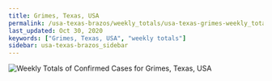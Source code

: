 ```yaml
---
title: Grimes, Texas, USA
permalink: /usa-texas-brazos/weekly_totals/usa-texas-grimes-weekly_totals.html
last_updated: Oct 30, 2020
keywords: ["Grimes, Texas, USA", "weekly totals"]
sidebar: usa-texas-brazos_sidebar
---
```


![Weekly Totals of Confirmed Cases for Grimes, Texas, USA](/covid_tracker/images/graphs/usa-texas-grimes-weekly_totals_graph.png)
